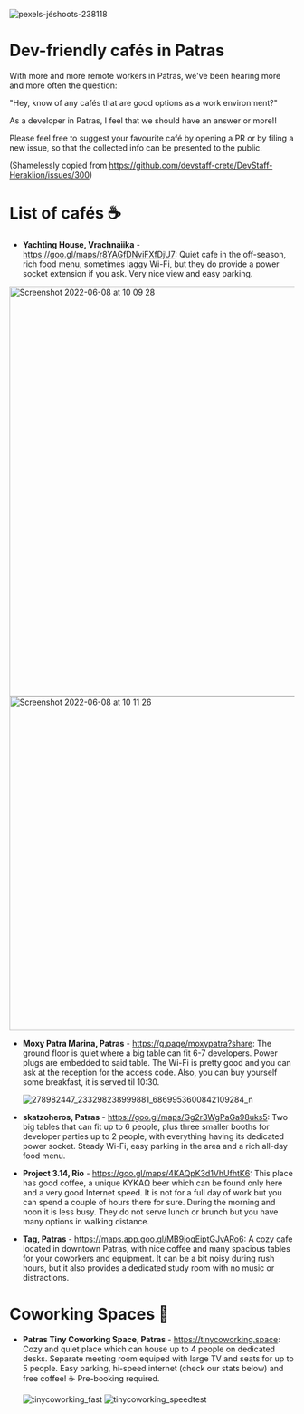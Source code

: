 ![pexels-jéshoots-238118](https://user-images.githubusercontent.com/1976259/165319023-deea9ece-8e1b-44b1-88ae-a8a20d6fd7ff.jpeg)

# Dev-friendly cafés in Patras
With more and more remote workers in Patras, we've been hearing more and more often the question:

"Hey, know of any cafés that are good options as a work environment?"

As a developer in Patras, I feel that we should have an answer or more!!

Please feel free to suggest your favourite café by opening a PR or by filing a new issue, so that the collected info can be presented to the public. 



(Shamelessly copied from https://github.com/devstaff-crete/DevStaff-Heraklion/issues/300)


# List of cafés ☕

* **Yachting House, Vrachnaiika** - https://goo.gl/maps/r8YAGfDNviFXfDjU7: 
Quiet cafe in the off-season, rich food menu, sometimes laggy Wi-Fi, but they do provide a power socket extension if you ask. Very nice view and easy parking.

<img width="723" alt="Screenshot 2022-06-08 at 10 09 28" src="https://user-images.githubusercontent.com/1976259/172555453-830dbfc9-3914-46cf-b2a8-fb363451456a.png">
<img width="590" alt="Screenshot 2022-06-08 at 10 11 26" src="https://user-images.githubusercontent.com/1976259/172555481-d20b383f-7964-41c9-9665-031c56601daa.png">


* **Moxy Patra Marina, Patras** - https://g.page/moxypatra?share: 
The ground floor is quiet where a big table can fit 6-7 developers. Power plugs are embedded to said table. The Wi-Fi is pretty good and you can ask at the reception for the access code. Also, you can buy yourself some breakfast, it is served til 10:30.

  ![278982447_233298238999881_6869953600842109284_n](https://user-images.githubusercontent.com/1976259/165539029-e7701d53-b7cf-4b82-a251-1bad697c71e2.png)
  

* **skatzoheros, Patras** - https://goo.gl/maps/Gg2r3WgPaGa98uks5:
Two big tables that can fit up to 6 people, plus three smaller booths for developer parties up to 2 people, with everything having its dedicated power socket. Steady Wi-Fi, easy parking in the area and a rich all-day food menu.


* **Project 3.14, Rio** - https://goo.gl/maps/4KAQpK3d1VhUfhtK6:
This place has good coffee, a unique ΚΥΚΑΩ beer which can be found only here and a very good Internet speed. It is not for a full day of work but you can spend a couple of hours there for sure. During the morning and noon it is less busy. They do not serve lunch or brunch but you have many options in walking distance.


* **Tag, Patras** - https://maps.app.goo.gl/MB9joqEiptGJvARo6:
A cozy cafe located in downtown Patras, with nice coffee and many spacious tables for your coworkers and equipment. It can be a bit noisy during rush hours, but it also provides a dedicated study room with no music or distractions.


# Coworking Spaces 🏢

* **Patras Tiny Coworking Space, Patras** - https://tinycoworking.space: Cozy and quiet place which can house up to 4 people on dedicated desks. Separate meeting room equiped with large TV and seats for up to 5 people. Easy parking, hi-speed internet (check our stats below) and free coffee! ☕ Pre-booking required.

  ![tinycoworking_fast](https://user-images.githubusercontent.com/17311561/165536965-6598b958-1a45-458f-8035-c235c10864d3.png)
  ![tinycoworking_speedtest](https://user-images.githubusercontent.com/17311561/165536984-4eaf4b30-a494-4d1b-9920-d1e88dd11ca8.png)


